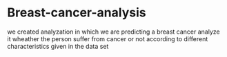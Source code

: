 # Breast-cancer-analysis
we created analyzation in which we are predicting a breast cancer analyze it wheather the person suffer from cancer  or not according to different characteristics given in the data set 
